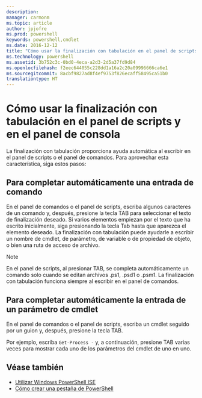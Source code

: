 ```yaml
---
description: 
manager: carmonm
ms.topic: article
author: jpjofre
ms.prod: powershell
keywords: powershell,cmdlet
ms.date: 2016-12-12
title: "Cómo usar la finalización con tabulación en el panel de scripts y en el panel de consola"
ms.technology: powershell
ms.assetid: 3b752c3c-0bd0-4eca-a2d3-2d5a37fd9d84
ms.openlocfilehash: f2eec644055c228dd1a16a2c20a09996666ca6e1
ms.sourcegitcommit: 8acbf9827ad8f4ef9753f826ecaff58495ca51b0
translationtype: HT
---
```

# <a name="how-to-use-tab-completion-in-the-script-pane-and-console-pane"></a>Cómo usar la finalización con tabulación en el panel de scripts y en el panel de consola
La finalización con tabulación proporciona ayuda automática al escribir en el panel de scripts o el panel de comandos. Para aprovechar esta característica, siga estos pasos:

## <a name="to-automatically-complete-a-command-entry"></a>Para completar automáticamente una entrada de comando
En el panel de comandos o el panel de scripts, escriba algunos caracteres de un comando y, después, presione la tecla TAB para seleccionar el texto de finalización deseado. Si varios elementos empiezan por el texto que ha escrito inicialmente, siga presionando la tecla Tab hasta que aparezca el elemento deseado. La finalización con tabulación puede ayudarle a escribir un nombre de cmdlet, de parámetro, de variable o de propiedad de objeto, o bien una ruta de acceso de archivo.

> [!NOTE]
> En el panel de scripts, al presionar TAB, se completa automáticamente un comando solo cuando se editan archivos .ps1, .psd1 o .psm1. La finalización con tabulación funciona siempre al escribir en el panel de comandos.

## <a name="to-automatically-complete-a-cmdlet-parameter-entry"></a>Para completar automáticamente la entrada de un parámetro de cmdlet
En el panel de comandos o el panel de scripts, escriba un cmdlet seguido por un guion y, después, presione la tecla TAB.

Por ejemplo, escriba `Get-Process -` y, a continuación, presione TAB varias veces para mostrar cada uno de los parámetros del cmdlet de uno en uno.

## <a name="see-also"></a>Véase también
- [Utilizar Windows PowerShell ISE](using-the-windows-powershell-ise.md)
- [Cómo crear una pestaña de PowerShell](How-to-Create-a-PowerShell-Tab-in-Windows-PowerShell-ISE.md)


